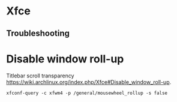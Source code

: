 <!-- -*- coding: utf-8; -*- -->

Xfce
====

Troubleshooting
---------------

# Disable window roll-up

Titlebar scroll transparency
<https://wiki.archlinux.org/index.php/Xfce#Disable_window_roll-up>.

    xfconf-query -c xfwm4 -p /general/mousewheel_rollup -s false
